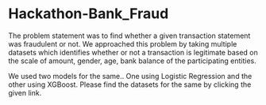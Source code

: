 # Hackathon-Bank_Fraud

The problem statement was to find whether a given transaction statement was fraudulent or not. We approached this problem by taking multiple datasets which identifies whether or not a transaction is legitimate based on the scale of amount, gender, age, bank balance of the participating entities.

We used two models for the same.. One using Logistic Regression and the other using XGBoost. Please find the datasets for the same by clicking the given link.
